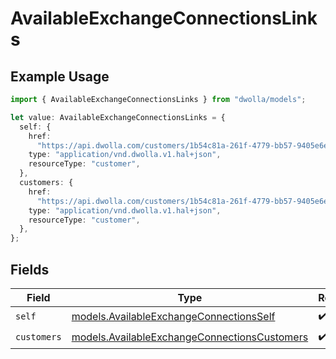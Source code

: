 # AvailableExchangeConnectionsLinks

## Example Usage

```typescript
import { AvailableExchangeConnectionsLinks } from "dwolla/models";

let value: AvailableExchangeConnectionsLinks = {
  self: {
    href:
      "https://api.dwolla.com/customers/1b54c81a-261f-4779-bb57-9405e6e00694/available-exchange-connections",
    type: "application/vnd.dwolla.v1.hal+json",
    resourceType: "customer",
  },
  customers: {
    href:
      "https://api.dwolla.com/customers/1b54c81a-261f-4779-bb57-9405e6e00694",
    type: "application/vnd.dwolla.v1.hal+json",
    resourceType: "customer",
  },
};
```

## Fields

| Field                                                                                              | Type                                                                                               | Required                                                                                           | Description                                                                                        |
| -------------------------------------------------------------------------------------------------- | -------------------------------------------------------------------------------------------------- | -------------------------------------------------------------------------------------------------- | -------------------------------------------------------------------------------------------------- |
| `self`                                                                                             | [models.AvailableExchangeConnectionsSelf](../models/availableexchangeconnectionsself.md)           | :heavy_check_mark:                                                                                 | N/A                                                                                                |
| `customers`                                                                                        | [models.AvailableExchangeConnectionsCustomers](../models/availableexchangeconnectionscustomers.md) | :heavy_check_mark:                                                                                 | N/A                                                                                                |